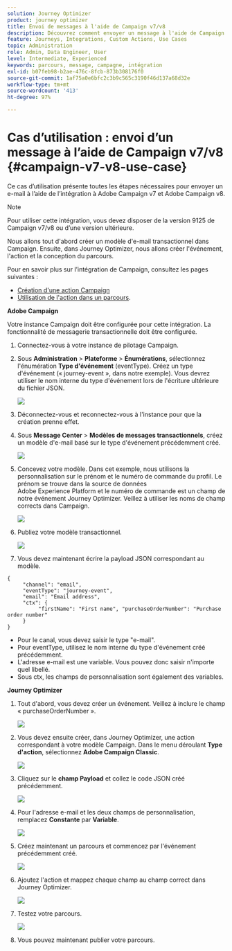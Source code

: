 ```yaml
---
solution: Journey Optimizer
product: journey optimizer
title: Envoi de messages à l'aide de Campaign v7/v8
description: Découvrez comment envoyer un message à l'aide de Campaign v7/v8
feature: Journeys, Integrations, Custom Actions, Use Cases
topic: Administration
role: Admin, Data Engineer, User
level: Intermediate, Experienced
keywords: parcours, message, campagne, intégration
exl-id: b07feb98-b2ae-476c-8fcb-873b308176f0
source-git-commit: 1af75a0e6bfc2c3b9c565c3190f46d137a68d32e
workflow-type: tm+mt
source-wordcount: '413'
ht-degree: 97%

---
```


# Cas d’utilisation : envoi d’un message à l’aide de Campaign v7/v8 {#campaign-v7-v8-use-case}

Ce cas d’utilisation présente toutes les étapes nécessaires pour envoyer un e-mail à l’aide de l’intégration à Adobe Campaign v7 et Adobe Campaign v8.

>[!NOTE]
>
>Pour utiliser cette intégration, vous devez disposer de la version 9125 de Campaign v7/v8 ou d’une version ultérieure.

Nous allons tout d&#39;abord créer un modèle d&#39;e-mail transactionnel dans Campaign. Ensuite, dans Journey Optimizer, nous allons créer l&#39;événement, l&#39;action et la conception du parcours.

Pour en savoir plus sur l’intégration de Campaign, consultez les pages suivantes :

* [Création d&#39;une action Campaign](../action/acc-action.md)
* [Utilisation de l&#39;action dans un parcours](../building-journeys/using-adobe-campaign-v7-v8.md).

**Adobe Campaign**

Votre instance Campaign doit être configurée pour cette intégration. La fonctionnalité de messagerie transactionnelle doit être configurée.

1. Connectez-vous à votre instance de pilotage Campaign.

1. Sous **Administration** > **Plateforme** > **Énumérations**, sélectionnez l&#39;énumération **Type d&#39;événement** (eventType). Créez un type d&#39;événement (« journey-event », dans notre exemple). Vous devrez utiliser le nom interne du type d&#39;événement lors de l&#39;écriture ultérieure du fichier JSON.

   ![](assets/accintegration-uc-1.png)

1. Déconnectez-vous et reconnectez-vous à l&#39;instance pour que la création prenne effet.

1. Sous **Message Center** > **Modèles de messages transactionnels**, créez un modèle d&#39;e-mail basé sur le type d&#39;événement précédemment créé.

   ![](assets/accintegration-uc-2.png)

1. Concevez votre modèle. Dans cet exemple, nous utilisons la personnalisation sur le prénom et le numéro de commande du profil. Le prénom se trouve dans la source de données Adobe Experience Platform et le numéro de commande est un champ de notre événement Journey Optimizer. Veillez à utiliser les noms de champ corrects dans Campaign.

   ![](assets/accintegration-uc-3.png)

1. Publiez votre modèle transactionnel.

   ![](assets/accintegration-uc-4.png)

1. Vous devez maintenant écrire la payload JSON correspondant au modèle.

```
{
     "channel": "email",
     "eventType": "journey-event",
     "email": "Email address",
     "ctx": {
          "firstName": "First name", "purchaseOrderNumber": "Purchase order number"
     }
}
```

* Pour le canal, vous devez saisir le type &quot;e-mail&quot;.
* Pour eventType, utilisez le nom interne du type d&#39;événement créé précédemment.
* L&#39;adresse e-mail est une variable. Vous pouvez donc saisir n&#39;importe quel libellé.
* Sous ctx, les champs de personnalisation sont également des variables.

**Journey Optimizer**

1. Tout d&#39;abord, vous devez créer un événement. Veillez à inclure le champ « purchaseOrderNumber ».

   ![](assets/accintegration-uc-5.png)

1. Vous devez ensuite créer, dans Journey Optimizer, une action correspondant à votre modèle Campaign. Dans le menu déroulant **Type d&#39;action**, sélectionnez **Adobe Campaign Classic**.

   ![](assets/accintegration-uc-6.png)

1. Cliquez sur le **champ Payload** et collez le code JSON créé précédemment.

   ![](assets/accintegration-uc-7.png)

1. Pour l&#39;adresse e-mail et les deux champs de personnalisation, remplacez **Constante** par **Variable**.

   ![](assets/accintegration-uc-8.png)

1. Créez maintenant un parcours et commencez par l&#39;événement précédemment créé.

   ![](assets/accintegration-uc-9.png)

1. Ajoutez l&#39;action et mappez chaque champ au champ correct dans Journey Optimizer.

   ![](assets/accintegration-uc-10.png)

1. Testez votre parcours.

   ![](assets/accintegration-uc-11.png)

1. Vous pouvez maintenant publier votre parcours.
